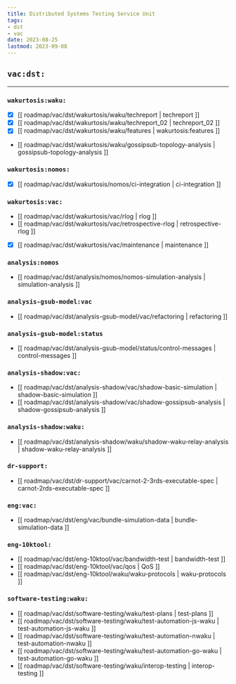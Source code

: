 ```yaml
---
title: Distributed Systems Testing Service Unit
tags:
- dst
- vac
date: 2023-08-25
lastmod: 2023-09-08
---
```


## `vac:dst:`
---

### `wakurtosis:waku:`

* [x] [[ roadmap/vac/dst/wakurtosis/waku/techreport | techreport ]]
* [x] [[ roadmap/vac/dst/wakurtosis/waku/techreport_02 | techreport_02 ]]
* [x] [[ roadmap/vac/dst/wakurtosis/waku/features | wakurtosis:features ]]
* [[ roadmap/vac/dst/wakurtosis/waku/gossipsub-topology-analysis | gossipsub-topology-analysis ]]

### `wakurtosis:nomos:`
* [x] [[ roadmap/vac/dst/wakurtosis/nomos/ci-integration | ci-integration ]]

### `wakurtosis:vac:`
* [[ roadmap/vac/dst/wakurtosis/vac/rlog | rlog ]]
* [[ roadmap/vac/dst/wakurtosis/vac/retrospective-rlog | retrospective-rlog ]]
* [x] [[ roadmap/vac/dst/wakurtosis/vac/maintenance | maintenance ]]

### `analysis:nomos`
* [[ roadmap/vac/dst/analysis/nomos/nomos-simulation-analysis | simulation-analysis ]]

### `analysis-gsub-model:vac`
* [[ roadmap/vac/dst/analysis-gsub-model/vac/refactoring | refactoring ]]

### `analysis-gsub-model:status`
* [[ roadmap/vac/dst/analysis-gsub-model/status/control-messages | control-messages ]]

### `analysis-shadow:vac:`
* [[ roadmap/vac/dst/analysis-shadow/vac/shadow-basic-simulation | shadow-basic-simulation ]]
* [[ roadmap/vac/dst/analysis-shadow/vac/shadow-gossipsub-analysis | shadow-gossipsub-analysis ]]

### `analysis-shadow:waku:`
* [[ roadmap/vac/dst/analysis-shadow/waku/shadow-waku-relay-analysis | shadow-waku-relay-analysis ]]

### `dr-support:`
* [[ roadmap/vac/dst/dr-support/vac/carnot-2-3rds-executable-spec | carnot-2rds-executable-spec ]]

### `eng:vac:`
* [[ roadmap/vac/dst/eng/vac/bundle-simulation-data | bundle-simulation-data ]]

### `eng-10ktool:`
* [[ roadmap/vac/dst/eng-10ktool/vac/bandwidth-test | bandwidth-test ]]
* [[ roadmap/vac/dst/eng-10ktool/vac/qos | QoS ]]
* [[ roadmap/vac/dst/eng-10ktool/waku/waku-protocols | waku-protocols ]]


### `software-testing:waku:`
* [[ roadmap/vac/dst/software-testing/waku/test-plans | test-plans ]]
* [[ roadmap/vac/dst/software-testing/waku/test-automation-js-waku | test-automation-js-waku ]]
* [[ roadmap/vac/dst/software-testing/waku/test-automation-nwaku | test-automation-nwaku ]]
* [[ roadmap/vac/dst/software-testing/waku/test-automation-go-waku | test-automation-go-waku ]]
* [[ roadmap/vac/dst/software-testing/waku/interop-testing | interop-testing ]]

